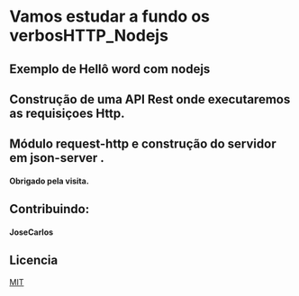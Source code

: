 # Vamos estudar a fundo os verbosHTTP_Nodejs

## Exemplo de Hellô word com nodejs
## Construção de uma API Rest onde executaremos as requisiçoes Http.
## Módulo request-http e construção do servidor em json-server .
#### Obrigado pela visita.
## Contribuindo:
#### JoseCarlos

## Licencia
[MIT](https://choosealicense.com/licenses/mit/)
